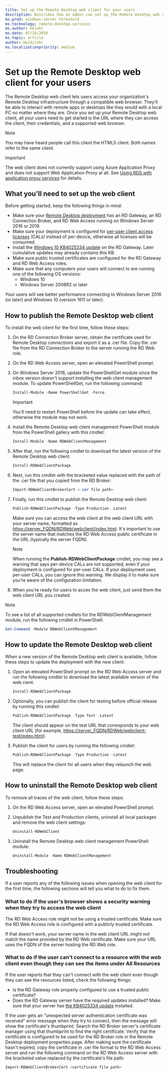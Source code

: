 ```yaml
---
title: Set up the Remote Desktop web client for your users
description: Describes how an admin can set up the Remote Desktop web client.
ms.prod: windows-server-threshold
ms.technology: remote-desktop-services
ms.author: helohr
ms.date: 07/16/2018
ms.topic: article
author: Heidilohr
ms.localizationpriority: medium
---
```

# Set up the Remote Desktop web client for your users

The Remote Desktop web client lets users access your organization's Remote Desktop infrastructure through a compatible web browser. They'll be able to interact with remote apps or desktops like they would with a local PC no matter where they are. Once you set up your Remote Desktop web client, all your users need to get started is the URL where they can access the client, their credentials, and a supported web browser.

>[!NOTE]
>You may have heard people call this client the HTML5 client. Both names refer to the same client.

>[!IMPORTANT]
>The web client does not currently support using Azure Application Proxy and does not support Web Application Proxy at all. See [Using RDS with application proxy services](../rds-supported-config.md#using-remote-desktop-services-with-application-proxy-services) for details.

## What you'll need to set up the web client

Before getting started, keep the following things in mind:

* Make sure your [Remote Desktop deployment](../rds-deploy-infrastructure.md) has an RD Gateway, an RD Connection Broker, and RD Web Access running on Windows Server 2016 or 2019.
* Make sure your deployment is configured for [per-user client access licenses](../rds-client-access-license.md) (CALs) instead of per-device, otherwise all licenses will be consumed.
* Install the [Windows 10 KB4025334 update](https://support.microsoft.com/en-us/help/4025334/windows-10-update-kb4025334) on the RD Gateway. Later cumulative updates may already contains this KB.
* Make sure public trusted certificates are configured for the RD Gateway and RD Web Access roles.
* Make sure that any computers your users will connect to are running one of the following OS versions:
    * Windows 10
    * Windows Server 2008R2 or later

Your users will see better performance connecting to Windows Server 2016 (or later) and Windows 10 (version 1611 or later).

## How to publish the Remote Desktop web client

To install the web client for the first time, follow these steps:

1. On the RD Connection Broker server, obtain the certificate used for Remote Desktop connections and export it as a .cer file. Copy the .cer file from the RD Connection Broker to the server running the RD Web role.
1. On the RD Web Access server, open an elevated PowerShell prompt.
1. On Windows Server 2016, update the PowerShellGet module since the inbox version doesn't support installing the web client management module. To update PowerShellGet, run the following command:
    ```PowerShell
    Install-Module -Name PowerShellGet -Force
    ```
    
    >[!IMPORTANT]
    >You'll need to restart PowerShell before the update can take effect, otherwise the module may not work.

1. Install the Remote Desktop web client management PowerShell module from the PowerShell gallery with this cmdlet:
    ```PowerShell
    Install-Module -Name RDWebClientManagement
    ```
    
1. After that, run the following cmdlet to download the latest version of the Remote Desktop web client:
    ```PowerShell
    Install-RDWebClientPackage
    ```
    
1. Next, run this cmdlet with the bracketed value replaced with the path of the .cer file that you copied from the RD Broker:
    ```PowerShell
    Import-RDWebClientBrokerCert <.cer file path>
    ```
    
1. Finally, run this cmdlet to publish the Remote Desktop web client:
    ```PowerShell
    Publish-RDWebClientPackage -Type Production -Latest
    ```
    Make sure you can access the web client at the web client URL with your server name, formatted as <https://server_FQDN/RDWeb/webclient/index.html>. It's important to use the server name that matches the RD Web Access public certificate in the URL (typically the server FQDN).

    >[!NOTE]
    >When running the **Publish-RDWebClientPackage** cmdlet, you may see a warning that says per-device CALs are not supported, even if your deployment is configured for per-user CALs. If your deployment uses per-user CALs, you can ignore this warning. We display it to make sure you’re aware of the configuration limitation.
1. When you're ready for users to acces the web client, just send them the web client URL you created.

>[!NOTE]
>To see a list of all supported cmdlets for the RDWebClientManagement module, run the following cmdlet in PowerShell:
>```PowerShell
>Get-Command -Module RDWebClientManagement
>```

## How to update the Remote Desktop web client

When a new version of the Remote Desktop web client is available, follow these steps to update the deployment with the new client:

1. Open an elevated PowerShell prompt on the RD Web Access server and run the following cmdlet to download the latest available version of the web cient:
    ```PowerShell
    Install-RDWebClientPackage
    ```

2. Optionally, you can publish the client for testing before official release by running this cmdlet:
    ```PowerShell
    Publish-RDWebClientPackage -Type Test -Latest
    ```

    The client should appear on the test URL that corresponds to your web client URL (for example, <https://server_FQDN/RDWeb/webclient-test/index.html>).
3. Publish the client for users by running the following cmdlet:
    ```PowerShell
    Publish-RDWebClientPackage -Type Production -Latest
    ```

    This will replace the client for all users when they relaunch the web page.

## How to uninstall the Remote Desktop web client

To remove all traces of the web client, follow these steps:
1. On the RD Web Access server, open an elevated PowerShell prompt.
2. Unpublish the Test and Production clients, uninstall all local packages and remove the web client settings:
   
   ```PowerShell
   Uninstall-RDWebClient
   ```

3. Uninstall the Remote Desktop web client management PowerShell module:

   ```PowerShell
   Uninstall-Module -Name RDWebClientManagement
   ```
## Troubleshooting

If a user reports any of the following issues when opening the web client for the first time, the following sections will tell you what to do to fix them.

### What to do if the user's browser shows a security warning when they try to access the web client

The RD Web Access role might not be using a trusted certificate. Make sure the RD Web Access role is configured with a publicly trusted certificate.

If that doesn't work, your server name in the web client URL might not match the name provided by the RD Web certificate. Make sure your URL uses the FQDN of the server hosting the RD Web role.

### What to do if the user can't connect to a resource with the web client even though they can see the items under All Resources

If the user reports that they can't connect with the web client even though they can see the resources listed, check the following things:

* Is the RD Gateway role properly configured to use a trusted public certificate?
* Does the RD Gateway server have the required updates installed? Make sure that your server has [the KB4025334 update](https://support.microsoft.com/en-us/help/4025334/windows-10-update-kb4025334) installed.

If the user gets an "unexpected server authentication certificate was received" error message when they try to connect, then the message will show the certificate's thumbprint. Search the RD Broker server's certificate manager using that thumbprint to find the right certificate. Verify that the certificate is configured to be used for the RD Broker role in the Remote Desktop deployment properties page. After making sure the certificate hasn't expired, copy the certificate in .cer file format to the RD Web Access server and run the following command on the RD Web Access server with the bracketed value replaced by the certificate's file path:

```PowerShell
Import-RDWebClientBrokerCert <certificate file path>
```